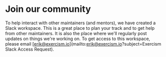 # Join our community

To help interact with other maintainers (and mentors), we have created a Slack workspace.
This is a great place to plan your track and to get help from other maintainers.
It is also the place where we'll regularly post updates on things we're working on.
To get access to this workspace, please email [erik@exercism.io](mailto:erik@exercism.io?subject=Exercism Slack Access Request).
